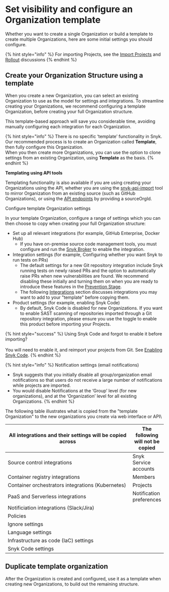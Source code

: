 # Set visibility and configure an Organization template

Whether you want to create a single Organization or build a template to create multiple Organizations, here are some initial settings you should configure.

{% hint style="info" %}
For importing Projects, see the [Import Projects](../../phase-3-gain-visibility/import-projects.md) and [Rollout](../../phase-5-initial-rollout-to-team/) discussions
{% endhint %}

## Create your Organization Structure using a template

When you create a new Organization, you can select an existing Organization to use as the model for settings and integrations. To streamline creating your Organizations, we recommend configuring a template Organization, before creating your full Organization structure.

This template-based approach will save you considerable time, avoiding manually configuring each integration for each Organization.

{% hint style="info" %}
There is no specific ‘template’ functionality in Snyk. Our recommended process is to create an Organization called **Template**, then fully configure this Organization.\
When you then create more Organizations, you can use the option to clone settings from an existing Organization, using **Template** as the basis.
{% endhint %}

**Templating using API tools**

Templating functionality is also available if you are using creating your Organizations using the API, whether you are using the [snyk-api-import](../../../../snyk-api/other-tools/tool-snyk-api-import/) tool to mirror Organization from an existing source (such as GitHub Organizations), or using the [API endpoints](https://snyk.docs.apiary.io/#reference/organizations/create-organization/create-a-new-organization) by providing a sourceOrgId.

Configure template Organization settings

In your template Organization, configure a range of settings which you can then choose to copy when creating your full Organization structure:

* Set up all relevant integrations (for example, GitHub Enterprise, Docker Hub)
  * If you have on-premise source code management tools, you must configure and run the [Snyk Broker](../../../snyk-broker/) to enable the integration.
* Integration settings (for example, Configuring whether you want Snyk to run tests on PRs)
  * The default settings for a new Git repository integration include Snyk running tests on newly raised PRs and the option to automatically raise PRs when new vulnerabilities are found. We recommend disabling these initially and turning them on when you are ready to introduce these features in the [Prevention Stage](../../phase-6-rolling-out-the-prevention-stage/).
  * The following [Integrations](configure-integrations.md) section discusses integrations you may want to add to your "template" before copying them.
* Product settings (for example, enabling Snyk Code)
  * By default, Snyk Code is disabled for new Organizations. If you want to enable SAST scanning of repositories imported through a Git repository integration, please ensure you use the toggle to enable this product before importing your Projects.

{% hint style="success" %}
Using Snyk Code and forgot to enable it before importing?\
\
You will need to enable it, and reimport your projects from Git. See [Enabling Snyk Code](enable-snyk-code.md).
{% endhint %}

{% hint style="info" %}
Notification settings (email notifications)

* Snyk suggests that you initially disable all group/organization email notifications so that users do not receive a large number of notifications while projects are imported.
* You would disable Notifications at the ‘Group’ level (for new organizations), and at the ‘Organization’ level for all existing Organizations.
{% endhint %}

The following table illustrates what is copied from the "template Organization" to the new organizations you create via web interface or API\\

<table><thead><tr><th width="466">All integrations and their settings will be copied across</th><th>The following will not be copied</th></tr></thead><tbody><tr><td>Source control integrations</td><td>Snyk Service accounts</td></tr><tr><td>Container registry integrations</td><td>Members</td></tr><tr><td>Container orchestrators integrations (Kubernetes)</td><td>Projects</td></tr><tr><td>PaaS and Serverless integrations</td><td>Notification preferences</td></tr><tr><td>Notificiation integrations (Slack/Jira)</td><td></td></tr><tr><td>Policies</td><td></td></tr><tr><td>Ignore settings</td><td></td></tr><tr><td>Language settings</td><td></td></tr><tr><td>Infrastructure as code (IaC) settings</td><td></td></tr><tr><td>Snyk Code settings</td><td></td></tr></tbody></table>

## Duplicate template organization

After the Organization is created and configured, use it as a template when creating new Organizations, to build out the remaining structure.
